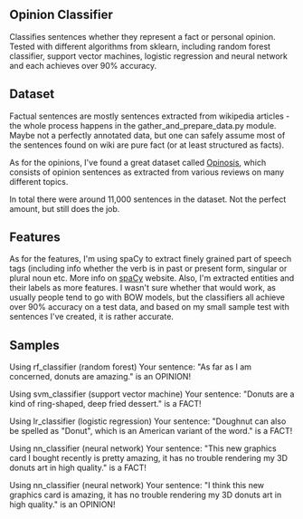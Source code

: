 ## Opinion Classifier

Classifies sentences whether they represent a fact or personal opinion. Tested with different algorithms from sklearn, including random forest
classifier, support vector machines, logistic regression and neural network and each achieves over 90% accuracy.

## Dataset

Factual sentences are mostly sentences extracted from wikipedia articles - the whole process happens in the gather_and_prepare_data.py module.
Maybe not a perfectly annotated data, but one can safely assume most of the sentences found on wiki are pure fact (or at least structured as facts).

As for the opinions, I've found a great dataset called [Opinosis](http://kavita-ganesan.com/opinosis/#.Wmljc6iWYow), which consists of 
opinion sentences as extracted from various reviews on many different topics.

In total there were around 11,000 sentences in the dataset. Not the perfect amount, but still does the job.

## Features

As for the features, I'm using spaCy to extract finely grained part of speech tags (including info whether the verb is in past or present form, 
singular or plural noun etc. More info on [spaCy](https://spacy.io/) website. Also, I'm extracted entities and their labels as more features. 
I wasn't sure whether that would work, as usually people tend to go with BOW models, but the classifiers all achieve over 90% accuracy on a test data, 
and based on my small sample test with sentences I've created, it is rather accurate.

## Samples
Using rf_classifier (random forest)
Your sentence: "As far as I am concerned, donuts are amazing." is an OPINION!

Using svm_classifier (support vector machine)
Your sentence: "Donuts are a kind of ring-shaped, deep fried dessert." is a FACT!

Using lr_classifier (logistic regression)
Your sentence: "Doughnut can also be spelled as "Donut", which is an American variant of the word." is a FACT!

Using nn_classifier (neural network)
Your sentence: "This new graphics card I bought recently is pretty amazing, it has no trouble rendering my 3D donuts art in high quality." is a FACT!

Using nn_classifier (neural network)
Your sentence: "I think this new graphics card is amazing, it has no trouble rendering my 3D donuts art in high quality." is an OPINION!
